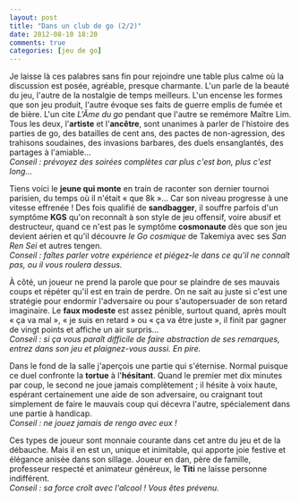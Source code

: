 ```yaml
---
layout: post
title: "Dans un club de go (2/2)"
date: 2012-08-10 18:20
comments: true
categories: [jeu de go]
---
```

Je laisse là ces palabres sans fin pour rejoindre une table plus calme où la discussion est posée, agréable, presque charmante.<!--more--> L'un parle de la beauté du jeu, l'autre de la nostalgie de temps meilleurs. L'un encense les formes que son jeu produit, l'autre évoque ses faits de guerre emplis de fumée et de bière. L'un cite _L'Âme du go_ pendant que l'autre se remémore Maître Lim. Tous les deux, l'__artiste__ et l'__ancêtre__, sont unanimes à parler de l'histoire des parties de go, des batailles de cent ans, des pactes de non-agression, des trahisons soudaines, des invasions barbares, des duels ensanglantés, des partages à l'amiable...  
_Conseil : prévoyez des soirées complètes car plus c'est bon, plus c'est long..._

Tiens voici le __jeune qui monte__ en train de raconter son dernier tournoi parisien, du temps où il n'était «&nbsp;que 8k&nbsp;»... Car son niveau progresse à une vitesse effrenée ! Des fois qualifié de __sandbagger__, il souffre parfois d'un symptôme __KGS__ qu'on reconnaît à son style de jeu offensif, voire abusif et destructeur, quand ce n'est pas le symptôme __cosmonaute__ dès que son jeu devient aérien et qu'il découvre _le Go cosmique_ de Takemiya avec ses _San Ren Sei_ et autres tengen.  
_Conseil : faîtes parler votre expérience et piégez-le dans ce qu'il ne connaît pas, ou il vous roulera dessus._

À côté, un joueur ne prend la parole que pour se plaindre de ses mauvais coups et répéter qu'il est en train de perdre. On ne sait au juste si c'est une stratégie pour endormir l'adversaire ou pour s'autopersuader de son retard imaginaire. Le __faux modeste__ est assez pénible, surtout quand, après moult «&nbsp;ça va mal&nbsp;», «&nbsp;je suis en retard&nbsp;» ou «&nbsp;ça va être juste&nbsp;», il finit par gagner de vingt points et affiche un air surpris...  
_Conseil : si ça vous paraît difficile de faire abstraction de ses remarques, entrez dans son jeu et plaignez-vous aussi. En pire._

Dans le fond de la salle j'aperçois une partie qui s'éternise. Normal puisque ce duel confronte la __tortue__ à l'__hésitant__. Quand le premier met dix minutes par coup, le second ne joue jamais complètement ; il hésite à voix haute, espérant certainement une aide de son adversaire, ou craignant tout simplement de faire le mauvais coup qui décevra l'autre, spécialement dans une partie à handicap.  
_Conseil : ne jouez jamais de rengo avec eux !_

Ces types de joueur sont monnaie courante dans cet antre du jeu et de la débauche. Mais il en est un, unique et inimitable, qui apporte joie festive et élégance anisée dans son sillage. Joueur en dan, père de famille, professeur respecté et animateur généreux, le __Titi__ ne laisse personne indifférent.  
_Conseil : sa force croît avec l'alcool ! Vous êtes prévenu._
